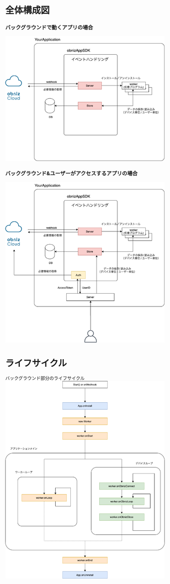 
# 全体構成図

### バックグラウンドで動くアプリの場合
![](./images/description.png)


### バックグラウンド&ユーザーがアクセスするアプリの場合
![](./images/description_with_server.png)



# ライフサイクル

バックグラウンド部分のライフサイクル
![](./images/lifecycle.png)

